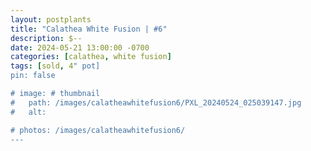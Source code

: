 ```yaml
---
layout: postplants
title: "Calathea White Fusion | #6"
description: $--
date: 2024-05-21 13:00:00 -0700
categories: [calathea, white fusion]
tags: [sold, 4" pot]
pin: false

# image: # thumbnail
#   path: /images/calatheawhitefusion6/PXL_20240524_025039147.jpg
#   alt:

# photos: /images/calatheawhitefusion6/
---
```


